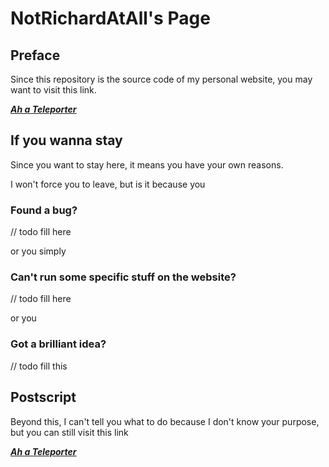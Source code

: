 # NotRichardAtAll's Page

## Preface
Since this repository is the source code of my personal website, you may want to visit this link.

***[Ah a Teleporter](https://notrichardatall.github.io/)***

## If you wanna stay

Since you want to stay here, it means you have your own reasons.

I won't force you to leave, but is it because you 

### Found a bug?

// todo fill here

or you simply

### Can't run some specific stuff on the website?

// todo fill here

or you

### Got a brilliant idea?

// todo fill this

## Postscript

Beyond this, I can't tell you what to do because I don't know your purpose, but you can still visit this link

***[Ah a Teleporter](https://notrichardatall.github.io/)***
